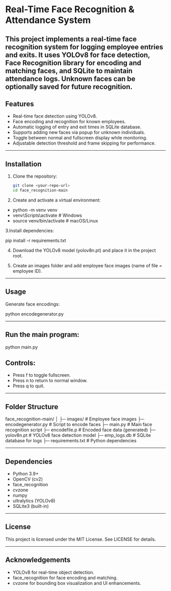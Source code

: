 # Real-Time Face Recognition & Attendance System

This project implements a real-time face recognition system for logging employee entries and exits. It uses **YOLOv8** for face detection, **Face Recognition** library for encoding and matching faces, and **SQLite** to maintain attendance logs. Unknown faces can be optionally saved for future recognition.
---

## Features

- Real-time face detection using YOLOv8.
- Face encoding and recognition for known employees.
- Automatic logging of entry and exit times in SQLite database.
- Supports adding new faces via popup for unknown individuals.
- Toggle between normal and fullscreen display while monitoring.
- Adjustable detection threshold and frame skipping for performance.

---

## Installation

1. Clone the repository:
   ```bash
   git clone <your-repo-url>
   cd face_recognition-main
   
2. Create and activate a virtual environment:

- python -m venv venv
- venv\Scripts\activate       # Windows
- source venv/bin/activate    # macOS/Linux

3.Install dependencies:

pip install -r requirements.txt

4. Download the YOLOv8 model (yolov8n.pt) and place it in the project root.

5. Create an images folder and add employee face images (name of file = employee ID).

---

## Usage
Generate face encodings:

python encodegenerator.py

---

## Run the main program:

python main.py

## Controls:

- Press f to toggle fullscreen.
- Press n to return to normal window.
- Press q to quit.


---

## Folder Structure

face_recognition-main/
│
├─ images/               # Employee face images
├─ encodegenerator.py    # Script to encode faces
├─ main.py               # Main face recognition script
├─ encodefile.p          # Encoded face data (generated)
├─ yolov8n.pt            # YOLOv8 face detection model
├─ emp_logs.db           # SQLite database for logs
├─ requirements.txt      # Python dependencies

---

## Dependencies

- Python 3.9+
- OpenCV (cv2)
- face_recognition
- cvzone
- numpy
- ultralytics (YOLOv8)
- SQLite3 (built-in)

---

## License
This project is licensed under the MIT License. See LICENSE for details.

---

## Acknowledgements
- YOLOv8 for real-time object detection.
- face_recognition for face encoding and matching.
- cvzone for bounding box visualization and UI enhancements.
